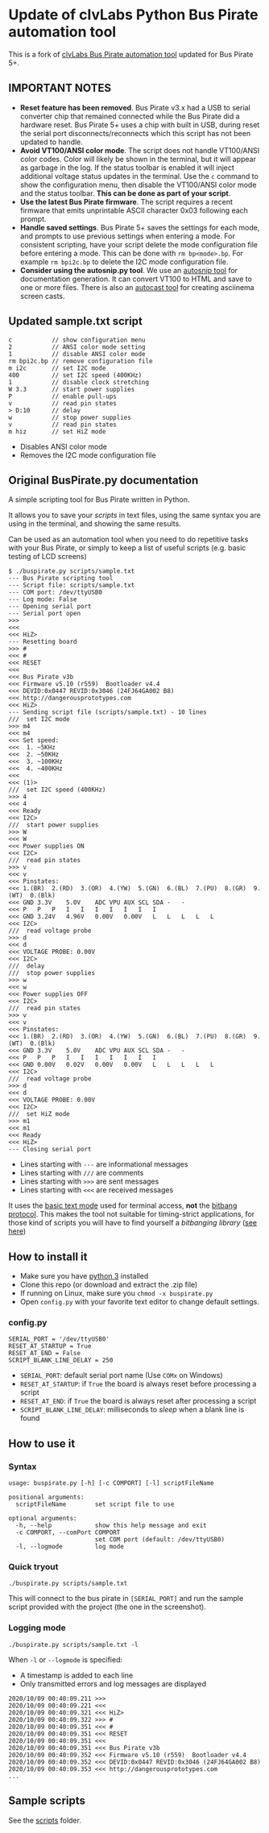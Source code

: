 # Update of clvLabs Python Bus Pirate automation tool

This is a fork of [clvLabs Bus Pirate automation tool](https://github.com/clvLabs/BusPirate) updated for Bus Pirate 5+.

## **IMPORTANT NOTES**

- **Reset feature has been removed**. Bus Pirate v3.x had a USB to serial converter chip that remained connected while the Bus Pirate did a hardware reset. Bus Pirate 5+ uses a chip with built in USB, during reset the serial port disconnects/reconnects which this script has not been updated to handle. 
- **Avoid VT100/ANSI color mode**. The script does not handle VT100/ANSI color codes. Color will likely be shown in the terminal, but it will appear as garbage in the log. If the status toolbar is enabled it will inject additional voltage status updates in the terminal. Use the ```c``` command to show the configuration menu, then disable the VT100/ANSI color mode and the status toolbar. **This can be done as part of your script**.
- **Use the latest Bus Pirate firmware**. The script requires a recent firmware that emits unprintable ASCII character 0x03 following each prompt.
- **Handle saved settings**. Bus Pirate 5+ saves the settings for each mode, and prompts to use previous settings when entering a mode. For consistent scripting, have your script delete the mode configuration file before entering a mode. This can be done with ```rm bp<mode>.bp```. For example ```rm bpi2c.bp``` to delete the I2C mode configuration file. 
- **Consider using the autosnip.py tool**. We use an [autosnip tool](https://docs.buspirate.com/docs/development/documentation/#static-terminal-output) for documentation generation. It can convert VT100 to HTML and save to one or more files. There is also an [autocast tool](https://docs.buspirate.com/docs/development/documentation/#asciinema-screencasts) for creating asciinema screen casts.

## Updated sample.txt script
```
c           // show configuration menu
2           // ANSI color mode setting
1           // disable ANSI color mode
rm bpi2c.bp // remove configuration file 
m i2c       // set I2C mode
400         // set I2C speed (400KHz)
1           // disable clock stretching
W 3.3       // start power supplies
P           // enable pull-ups
v           // read pin states
> D:10      // delay
w           // stop power supplies
v           // read pin states
m hiz       // set HiZ mode
```
- Disables ANSI color mode
- Removes the I2C mode configuration file
## Original BusPirate.py documentation

A simple scripting tool for Bus Pirate written in Python.

It allows you to save your *scripts* in text files, using the same syntax you are using in the terminal, and showing the same results.

Can be used as an automation tool when you need to do repetitive tasks with your Bus Pirate, or simply to keep a list of useful scripts (e.g. basic testing of LCD screens)

```
$ ./buspirate.py scripts/sample.txt
--- Bus Pirate scripting tool
--- Script file: scripts/sample.txt
--- COM port: /dev/ttyUSB0
--- Log mode: False
--- Opening serial port
--- Serial port open
>>>
<<<
<<< HiZ>
--- Resetting board
>>> #
<<< #
<<< RESET
<<<
<<< Bus Pirate v3b
<<< Firmware v5.10 (r559)  Bootloader v4.4
<<< DEVID:0x0447 REVID:0x3046 (24FJ64GA002 B8)
<<< http://dangerousprototypes.com
<<< HiZ>
--- Sending script file (scripts/sample.txt) - 10 lines
///  set I2C mode
>>> m4
<<< m4
<<< Set speed:
<<<  1. ~5KHz
<<<  2. ~50KHz
<<<  3. ~100KHz
<<<  4. ~400KHz
<<<
<<< (1)>
///  set I2C speed (400KHz)
>>> 4
<<< 4
<<< Ready
<<< I2C>
///  start power supplies
>>> W
<<< W
<<< Power supplies ON
<<< I2C>
///  read pin states
>>> v
<<< v
<<< Pinstates:
<<< 1.(BR)	2.(RD)	3.(OR)	4.(YW)	5.(GN)	6.(BL)	7.(PU)	8.(GR)	9.(WT)	0.(Blk)
<<< GND	3.3V	5.0V	ADC	VPU	AUX	SCL	SDA	-	-
<<< P	P	P	I	I	I	I	I	I	I
<<< GND	3.24V	4.96V	0.00V	0.00V	L	L	L	L	L
<<< I2C>
///  read voltage probe
>>> d
<<< d
<<< VOLTAGE PROBE: 0.00V
<<< I2C>
///  delay
///  stop power supplies
>>> w
<<< w
<<< Power supplies OFF
<<< I2C>
///  read pin states
>>> v
<<< v
<<< Pinstates:
<<< 1.(BR)	2.(RD)	3.(OR)	4.(YW)	5.(GN)	6.(BL)	7.(PU)	8.(GR)	9.(WT)	0.(Blk)
<<< GND	3.3V	5.0V	ADC	VPU	AUX	SCL	SDA	-	-
<<< P	P	P	I	I	I	I	I	I	I
<<< GND	0.00V	0.02V	0.00V	0.00V	L	L	L	L	L
<<< I2C>
///  read voltage probe
>>> d
<<< d
<<< VOLTAGE PROBE: 0.00V
<<< I2C>
///  set HiZ mode
>>> m1
<<< m1
<<< Ready
<<< HiZ>
--- Closing serial port
```

* Lines starting with `---` are informational messages
* Lines starting with `///` are comments
* Lines starting with `>>>` are sent messages
* Lines starting with `<<<` are received messages

It uses the [basic text mode](http://dangerousprototypes.com/docs/Bus_Pirate_menu_options_guide) used for terminal access, **not** the [bitbang protocol](http://dangerousprototypes.com/docs/Bitbang). This makes the tool not suitable for timing-strict applications, for those kind of scripts you will have to find yourself a *bitbanging library* ([see here](http://dangerousprototypes.com/docs/Bus_Pirate_Scripting_in_Python))

## How to install it

* Make sure you have [python 3](https://www.python.org/downloads/) installed
* Clone this repo (or download and extract the .zip file)
* If running on Linux, make sure you `chmod -x buspirate.py`
* Open `config.py` with your favorite text editor to change default settings.

### config.py

```
SERIAL_PORT = '/dev/ttyUSB0'
RESET_AT_STARTUP = True
RESET_AT_END = False
SCRIPT_BLANK_LINE_DELAY = 250
```

* `SERIAL_PORT`: default serial port name (Use `COMx` on Windows)
* `RESET_AT_STARTUP`: if `True` the board is always reset before processing a script
* `RESET_AT_END`: if `True` the board is always reset after processing a script
* `SCRIPT_BLANK_LINE_DELAY`: milliseconds to *sleep* when a blank line is found

## How to use it

### Syntax

```
usage: buspirate.py [-h] [-c COMPORT] [-l] scriptFileName

positional arguments:
  scriptFileName        set script file to use

optional arguments:
  -h, --help            show this help message and exit
  -c COMPORT, --comPort COMPORT
                        set COM port (default: /dev/ttyUSB0)
  -l, --logmode         log mode
```

### Quick tryout
`./buspirate.py scripts/sample.txt`

This will connect to the bus pirate in `[SERIAL_PORT]` and run the sample script provided with the project (the one in the screenshot).


### Logging mode
`./buspirate.py scripts/sample.txt -l`

When `-l` or `--logmode` is specified:
* A timestamp is added to each line
* Only transmitted errors and log messages are displayed

```
2020/10/09 00:40:09.211 >>>
2020/10/09 00:40:09.221 <<<
2020/10/09 00:40:09.321 <<< HiZ>
2020/10/09 00:40:09.322 >>> #
2020/10/09 00:40:09.351 <<< #
2020/10/09 00:40:09.351 <<< RESET
2020/10/09 00:40:09.351 <<<
2020/10/09 00:40:09.351 <<< Bus Pirate v3b
2020/10/09 00:40:09.352 <<< Firmware v5.10 (r559)  Bootloader v4.4
2020/10/09 00:40:09.352 <<< DEVID:0x0447 REVID:0x3046 (24FJ64GA002 B8)
2020/10/09 00:40:09.353 <<< http://dangerousprototypes.com
...
```

## Sample scripts

See the [scripts](scripts) folder.
